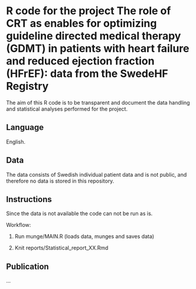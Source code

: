 # R code for the project The role of CRT as enables for optimizing guideline directed medical therapy (GDMT) in patients with heart failure and reduced ejection fraction (HFrEF): data from the SwedeHF Registry

The aim of this R code is to be transparent and document the data handling 
and statistical analyses performed for the project.

## Language 

English. 

## Data

The data consists of Swedish individual patient data and is not public, 
and therefore no data is stored in this repository. 

## Instructions

Since the data is not available the code can not be run as is. 

Workflow: 

1. Run munge/MAIN.R (loads data, munges and saves data)

2. Knit reports/Statistical_report_XX.Rmd

## Publication

... 
